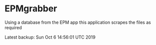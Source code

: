 # EPMgrabber
Using a database from the EPM app this application scrapes the files as required


Latest backup: Sun Oct 6 14:56:01 UTC 2019
